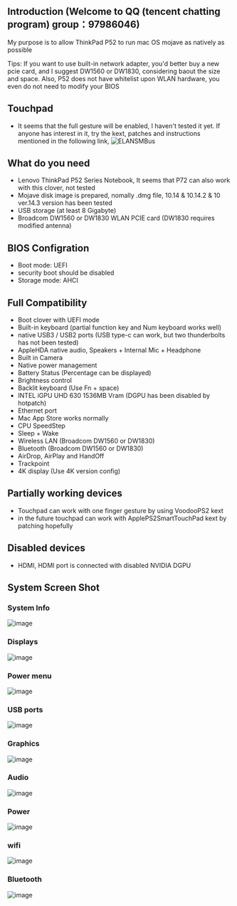 ## Introduction (Welcome to QQ (tencent chatting program) group：97986046)
My purpose is to allow ThinkPad P52 to run mac OS mojave as natively as possible

Tips: If you want to use built-in network adapter, you'd better buy a new pcie card, and I suggest DW1560 or DW1830, considering baout the size and space. Also, P52 does not have whitelist upon WLAN hardware, you even do not need to modify your BIOS

## Touchpad
- It seems that the full gesture will be enabled, I haven't tested it yet. If anyone has interest in it, try the kext, patches and instructions mentioned in the following link, ![ELANSMBus](https://github.com/gokula/ELANSMBus)
## What do you need
- Lenovo ThinkPad P52 Series Notebook, It seems that P72 can also work with this clover, not tested
- Mojave disk image is prepared, nomally .dmg file, 10.14 & 10.14.2 & 10 ver.14.3 version has been tested
- USB storage (at least 8 Gigabyte)
- Broadcom DW1560 or DW1830 WLAN PCIE card (DW1830 requires modified antenna)

## BIOS Configration
- Boot mode: UEFI
- security boot should be disabled
- Storage mode: AHCI

## Full Compatibility
- Boot clover with UEFI mode
- Built-in keyboard (partial function key and Num keyboard works well)
- native USB3 / USB2 ports (USB type-c can work, but two thunderbolts has not been tested)
- AppleHDA native audio, Speakers + Internal Mic + Headphone
- Built in Camera
- Native power management
- Battery Status (Percentage can be displayed)
- Brightness control 
- Backlit keyboard (Use Fn + space)
- INTEL iGPU UHD 630 1536MB Vram (DGPU has been disabled by hotpatch)
- Ethernet port
- Mac App Store works normally
- CPU SpeedStep
- Sleep + Wake
- Wireless LAN (Broadcom DW1560 or DW1830)
- Bluetooth (Broadcom DW1560 or DW1830)
- AirDrop, AirPlay and HandOff
- Trackpoint
- 4K display (Use 4K version config)
## Partially working devices
- Touchpad can work with one finger gesture by using VoodooPS2 kext
- in the future touchpad can work with ApplePS2SmartTouchPad kext by patching hopefully

## Disabled devices
- HDMI, HDMI port is connected with disabled NVIDIA DGPU

## System Screen Shot
### System Info
![image](https://github.com/liuyishengalan/ThinkPad-P52-Hackintosh-10.14.X-/blob/master/Screen%20Shot/System%20Info.png)
### Displays
![image](https://github.com/liuyishengalan/ThinkPad-P52-Hackintosh-10.14.X-/blob/master/Screen%20Shot/Displays.png)
### Power menu
![image](https://github.com/liuyishengalan/ThinkPad-P52-Hackintosh-10.14.X-/blob/master/Screen%20Shot/Power%20menu.png)
### USB ports
![image](https://github.com/liuyishengalan/ThinkPad-P52-Hackintosh-10.14.X-/blob/master/Screen%20Shot/USB%20ports.png)
### Graphics
![image](https://github.com/liuyishengalan/ThinkPad-P52-Hackintosh-10.14.X-/blob/master/Screen%20Shot/Graphics.png)
### Audio
![image](https://github.com/liuyishengalan/ThinkPad-P52-Hackintosh-10.14.X-/blob/master/Screen%20Shot/Audio.png)
### Power
![image](https://github.com/liuyishengalan/ThinkPad-P52-Hackintosh-10.14.X-/blob/master/Screen%20Shot/Power.png)
### wifi
![image](https://github.com/liuyishengalan/ThinkPad-P52-Hackintosh-10.14.X-/blob/master/Screen%20Shot/Wifi.png)
### Bluetooth
![image](https://github.com/liuyishengalan/ThinkPad-P52-Hackintosh-10.14.X-/blob/master/Screen%20Shot/Bluetooth.png)


